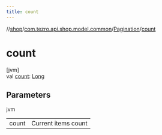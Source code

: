 ```yaml
---
title: count
---
```

//[shop](../../../index.html)/[com.tezro.api.shop.model.common](../index.html)/[Pagination](index.html)/[count](count.html)



# count



[jvm]\
val [count](count.html): [Long](https://kotlinlang.org/api/latest/jvm/stdlib/kotlin/-long/index.html)



## Parameters


jvm

| | |
|---|---|
| count | Current items count |




